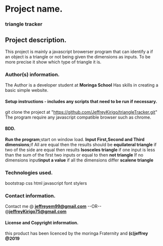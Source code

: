 # Project name.
### triangle tracker
##  Project description.
This project is mainly a javascript browerser program that can identify a if an object is a triangle or not being given the dimensions as inputs. To be more precise it show which type of triangle it is.
### Author(s) information.
The Author is a developer student at **Moringa School**
Has skills in creating a basic simple website.

####  Setup instructions - includes any scripts that need to be run if necessary.
git clone the project at "https://github.com/JeffreyKirigo/triangleTracker.git"
The program require any javascript compatible browser such as chrome.
####  BDD.
**Run the program**;start on window load.
**Input First,Second and Third dimensions**;if All are equal then the results should be **equilateral triangle**
if two of the side are equal then results **Isosceles triangle**
if one input is less than the sum of the first two inputs or equal to then **not  triangle**
If no dimensions input**input a value**
if all the dimensions differ **scalene triangle**
### Technologies used.
bootstrap
css
html
javascript
font stylers
### Contact information.
Contact me @ **jeffreyem99@gmail.com**
--OR--
@**jeffreyKirigo75@gmail.com**
####  License and Copyright information.
this product has been licenced by the moringa Fraternity and 
**(c)jeffrey @2019**
